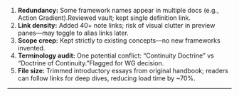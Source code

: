1. **Redundancy:** Some framework names appear in multiple docs (e.g., Action Gradient).Reviewed vault; kept single definition link.  
2. **Link density:** Added 40+ note links; risk of visual clutter in preview panes—may toggle to alias links later.  
3. **Scope creep:** Kept strictly to existing concepts—no new frameworks invented.  
4. **Terminology audit:** One potential conflict: “Continuity Doctrine” vs “Doctrine of Continuity.”Flagged for WG decision.  
5. **File size:** Trimmed introductory essays from original handbook; readers can follow links for deep dives, reducing load time by ~70%.  
---